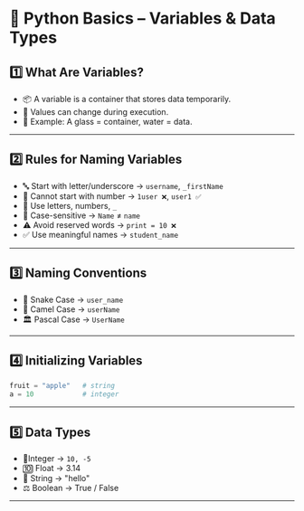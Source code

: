 # 🐍 Python Basics – Variables & Data Types

## 1️⃣ What Are Variables?
- 📦 A variable is a container that stores data temporarily.
- 🔄 Values can change during execution.
- 🥤 Example: A glass = container, water = data.

---

## 2️⃣ Rules for Naming Variables
- 🔤 Start with letter/underscore → `username`, `_firstName`
- 🚫 Cannot start with number → `1user ❌`, `user1 ✅`
- 🔡 Use letters, numbers, `_`
- 🔑 Case-sensitive → `Name` ≠ `name`
- ⚠️ Avoid reserved words → `print = 10 ❌`
- ✅ Use meaningful names → `student_name`

---

## 3️⃣ Naming Conventions
- 🐍 Snake Case → `user_name`
- 🐫 Camel Case → `userName`
- 🏛 Pascal Case → `UserName`

---

## 4️⃣ Initializing Variables
```python
fruit = "apple"   # string
a = 10            # integer
```
---

## 5️⃣ Data Types
- 🔢Integer → `10, -5`
- 🔟 Float → 3.14
- 📝 String → "hello"
- ⚖️ Boolean → True / False

---
